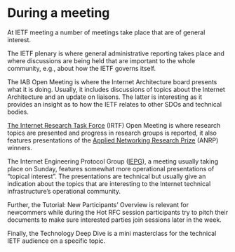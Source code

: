 # During a meeting

At IETF meeting a number of meetings take place that are of general interest. 

The IETF plenary is where general administrative reporting takes place and where discussions are being held that are important to the whole community,
e.g., about how the IETF governs itself.

The IAB Open Meeting is where the Internet Architecture board presents what it is doing. Usually, it includes discussions of topics about the Internet Architecture and an update on liaisons. The latter is interesting as it provides an insight as to how the IETF relates to other SDOs and technical bodies. 

[The Internet Research Task Force](https://www.irtf.org/) (IRTF) Open Meeting is where research topics are presented and progress in research groups is reported, it also features presentations of the [Applied Networking Research Prize](https://irtf.org/anrp/) (ANRP) winners.

The Internet Engineering Protocol Group ([IEPG](https://iepg.org/)), a meeting usually taking place on Sunday, features somewhat more operational presentations of “topical interest”. The presentations are technical but usually give an indication about the topics that are interesting to the Internet technical infrastructure’s operational community.

Further, the Tutorial: New Participants’ Overview is relevant for newcommers while during the Hot RFC session participants try to pitch their documents to make sure interested parties join sessions later in the week.

Finally, the Technology Deep Dive is a mini masterclass for the technical IETF audience on a specific topic.

